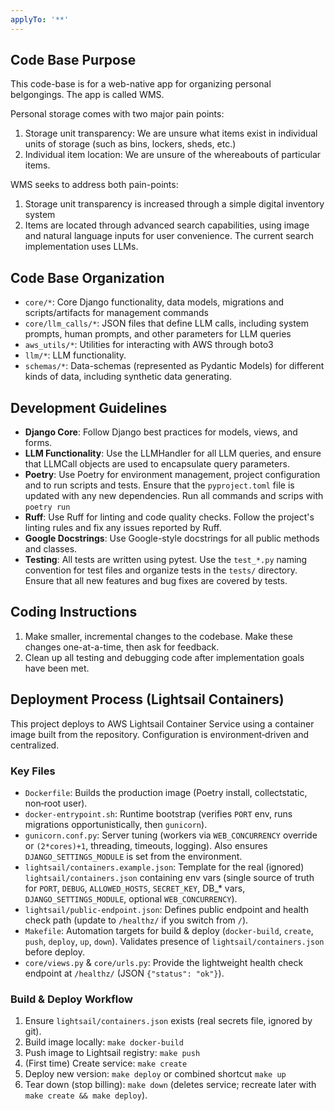 ```yaml
---
applyTo: '**'
---
```

## Code Base Purpose

This code-base is for a web-native app for organizing personal belgongings. The app is called WMS. 

Personal storage comes with two major pain points:
1) Storage unit transparency: We are unsure what items exist in individual units of storage (such as bins, lockers, sheds, etc.)
2) Individual item location: We are unsure of the whereabouts of particular items. 

WMS seeks to address both pain-points:
1) Storage unit transparency is increased through a simple digital inventory system
2) Items are located through advanced search capabilities, using image and natural language inputs for user convenience. The current search implementation uses LLMs. 

## Code Base Organization
- `core/*`: Core Django functionality, data models, migrations and scripts/artifacts for management commands
- `core/llm_calls/*`: JSON files that define LLM calls, including system prompts, human prompts, and other parameters for LLM queries
- `aws_utils/*`: Utilities for interacting with AWS through boto3
- `llm/*`: LLM functionality.
- `schemas/*`: Data-schemas (represented as Pydantic Models) for different kinds of data, including synthetic data generating. 

## Development Guidelines
- **Django Core**: Follow Django best practices for models, views, and forms.
- **LLM Functionality**: Use the LLMHandler for all LLM queries, and ensure that LLMCall objects are used to encapsulate query parameters.
- **Poetry**: Use Poetry for environment management, project configuration and to run scripts and tests. Ensure that the `pyproject.toml` file is updated with any new dependencies. Run all commands and scrips with `poetry run`
- **Ruff**: Use Ruff for linting and code quality checks. Follow the project's linting rules and fix any issues reported by Ruff.
- **Google Docstrings**: Use Google-style docstrings for all public methods and classes.
- **Testing**: All tests are written using pytest. Use the `test_*.py` naming convention for test files and organize tests in the `tests/` directory. Ensure that all new features and bug fixes are covered by tests.

## Coding Instructions
1. Make smaller, incremental changes to the codebase. Make these changes one-at-a-time, then ask for feedback.
2. Clean up all testing and debugging code after implementation goals have been met.

## Deployment Process (Lightsail Containers)

This project deploys to AWS Lightsail Container Service using a container image built from the repository. Configuration is environment‑driven and centralized.

### Key Files
- `Dockerfile`: Builds the production image (Poetry install, collectstatic, non‑root user).
- `docker-entrypoint.sh`: Runtime bootstrap (verifies `PORT` env, runs migrations opportunistically, then `gunicorn`).
- `gunicorn.conf.py`: Server tuning (workers via `WEB_CONCURRENCY` override or `(2*cores)+1`, threading, timeouts, logging). Also ensures `DJANGO_SETTINGS_MODULE` is set from the environment.
- `lightsail/containers.example.json`: Template for the real (ignored) `lightsail/containers.json` containing env vars (single source of truth for `PORT`, `DEBUG`, `ALLOWED_HOSTS`, `SECRET_KEY`, DB_* vars, `DJANGO_SETTINGS_MODULE`, optional `WEB_CONCURRENCY`).
- `lightsail/public-endpoint.json`: Defines public endpoint and health check path (update to `/healthz/` if you switch from `/`).
- `Makefile`: Automation targets for build & deploy (`docker-build`, `create`, `push`, `deploy`, `up`, `down`). Validates presence of `lightsail/containers.json` before deploy.
- `core/views.py` & `core/urls.py`: Provide the lightweight health check endpoint at `/healthz/` (JSON `{"status": "ok"}`).

### Build & Deploy Workflow
1. Ensure `lightsail/containers.json` exists (real secrets file, ignored by git).
2. Build image locally: `make docker-build`
3. Push image to Lightsail registry: `make push`
4. (First time) Create service: `make create`
5. Deploy new version: `make deploy` or combined shortcut `make up`
6. Tear down (stop billing): `make down` (deletes service; recreate later with `make create && make deploy`).

